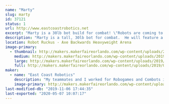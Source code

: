 ```yaml
---
name: "Marty"
slug: marty
id: 37121
status: 1
url: http://www.eastcoastrobotics.net
excerpt: "Marty is a 30lb bot build for combat! \"Robots are coming to take our jobs!\" Marty used to be a humble cart collector at the local grocery store but now bigger and smarter robots have come to take his job and he wants revenge for the little guy!"
description: "Marty is a tall, 30lb bot for combat.  He will feature a lifter and exceptional mobility for his size.  Inspired by the post-apocalyptic shopping cart collectors from Target and Grocery stores.  His height an big eyes will surely be a crowd-pleaser :) We are very excited to bring this bot out into the world for the first time!"
location: Robot Ruckus - Axe Backwards Heavyweight Arena
image-primary:
  - thumbnail: http://makers.makerfaireorlando.com/wp-content/uploads/2019/08/marty-Headshot-1-150x150.jpg
    medium: http://makers.makerfaireorlando.com/wp-content/uploads/2019/08/marty-Headshot-1-300x159.jpg
    large: http://makers.makerfaireorlando.com/wp-content/uploads/2019/08/marty-Headshot-1-1024x543.jpg
    full: http://makers.makerfaireorlando.com/wp-content/uploads/2019/08/marty-Headshot-1.jpg
maker:
  - name: "East Coast Robotics"
    description: "My teammates and I worked for Robogames and Combots in the Bay Area for 14 years (pitrunner, arena builders, arena wranglers, safety crew and head judge) we work the Winter Challenge in Brazil and competed in Battlebots with a 60lb bot 2000-2004 and I am currently one of the fabricators, pit crew as well as transport drone driver for Tombstone in Battlebots.  Our team, East Coast Robotics, led by two of our lead designers/fabricators: Michael Thombs and Steve Rys, even introduced airborne combat to the arena in 2013 on Discovery's \"Killer Robots\" with a quadcopter style flame-shooting bot!  We are educators and always looking for opportunities to bring something new and creative (and fun) to the sport mainly to expose the youngsters to just how exciting engineering is when it collides with creativity :)"
    image-primary: http://makers.makerfaireorlando.com/wp-content/uploads/2019/08/mauler5150-1024x1024.jpg
last-modified-db: "2019-11-06 17:44:35"
last-exported: "2020-05-07 10:07:17"
---
```

